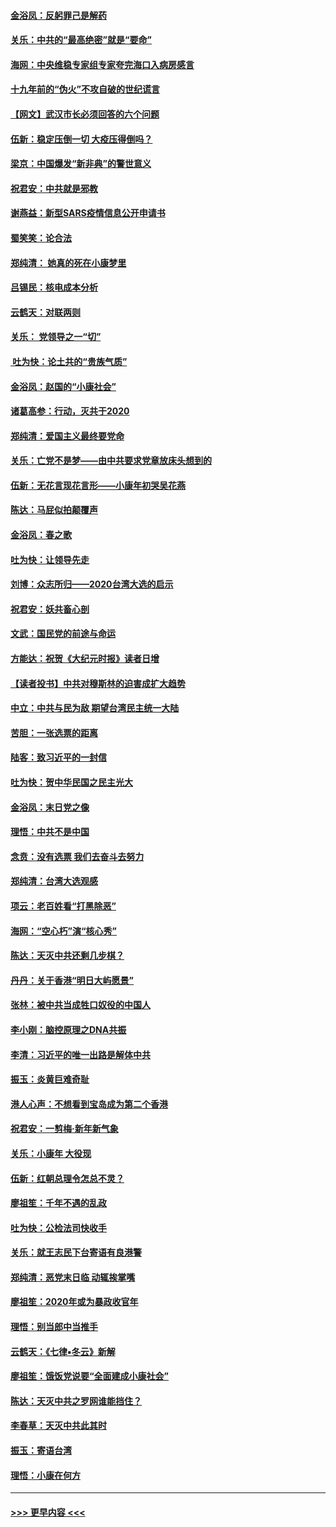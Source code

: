 #### [金浴凤：反躬罪己是解药](../pages/nsc993/n11820280.md?t=01252231) 
#### [关乐：中共的“最高绝密”就是“要命”](../pages/nsc993/n11816946.md?t=01252231) 
#### [海网：中央维稳专家组专家夸完海口入病房感言](../pages/nsc993/n11815138.md?t=01252231) 
#### [十九年前的“伪火”不攻自破的世纪谎言](../pages/nsc993/n11813238.md?t=01252231) 
#### [【网文】武汉市长必须回答的六个问题](../pages/nsc993/n11813848.md?t=01252231) 
#### [伍新：稳定压倒一切 大疫压得倒吗？](../pages/nsc993/n11812634.md?t=01252231) 
#### [梁京：中国爆发“新非典”的警世意义](../pages/nsc993/n11812554.md?t=01252231) 
#### [祝君安：中共就是邪教](../pages/nsc993/n11812431.md?t=01252231) 
#### [谢燕益：新型SARS疫情信息公开申请书](../pages/nsc993/n11808840.md?t=01252231) 
#### [蜀笑笑：论合法](../pages/nsc993/n11808064.md?t=01252231) 
#### [郑纯清： 她真的死在小康梦里](../pages/nsc993/n11806623.md?t=01252231) 
#### [吕锡民：核电成本分析](../pages/nsc993/n11806284.md?t=01252231) 
#### [云鹤天：对联两则](../pages/nsc993/n11805957.md?t=01252231) 
#### [关乐： 党领导之一“切”](../pages/nsc993/n11804505.md?t=01252231) 
#### [ 吐为快：论土共的“贵族气质”](../pages/nsc993/n11804490.md?t=01252231) 
#### [金浴凤：赵国的“小康社会”](../pages/nsc993/n11804452.md?t=01252231) 
#### [诸葛高参：行动，灭共于2020](../pages/nsc993/n11804120.md?t=01252231) 
#### [郑纯清：爱国主义最终要党命](../pages/nsc993/n11802197.md?t=01252231) 
#### [关乐：亡党不是梦——由中共要求党章放床头想到的](../pages/nsc993/n11802156.md?t=01252231) 
#### [伍新：无花言现花言形——小康年初哭吴花燕](../pages/nsc993/n11800044.md?t=01252231) 
#### [陈达：马屁似拍颠覆声](../pages/nsc993/n11800010.md?t=01252231) 
#### [金浴凤：春之歌](../pages/nsc993/n11797687.md?t=01252231) 
#### [吐为快：让领导先走](../pages/nsc993/n11797512.md?t=01252231) 
#### [刘博：众志所归——2020台湾大选的启示](../pages/nsc993/n11796878.md?t=01252231) 
#### [祝君安：妖共畜心剖](../pages/nsc993/n11794273.md?t=01252231) 
#### [文武：国民党的前途与命运](../pages/nsc993/n11794198.md?t=01252231) 
#### [方能达：祝贺《大纪元时报》读者日增](../pages/nsc993/n11793807.md?t=01252231) 
#### [【读者投书】中共对穆斯林的迫害成扩大趋势](../pages/nsc993/n11791371.md?t=01252231) 
#### [中立：中共与民为敌 期望台湾民主统一大陆](../pages/nsc993/n11790392.md?t=01252231) 
#### [苦胆：一张选票的距离](../pages/nsc993/n11788914.md?t=01252231) 
#### [陆客：致习近平的一封信](../pages/nsc993/n11788867.md?t=01252231) 
#### [吐为快：贺中华民国之民主光大](../pages/nsc993/n11788618.md?t=01252231) 
#### [金浴凤：末日党之像](../pages/nsc993/n11787475.md?t=01252231) 
#### [理悟：中共不是中国](../pages/nsc993/n11787463.md?t=01252231) 
#### [念贲：没有选票  我们去奋斗去努力](../pages/nsc993/n11787398.md?t=01252231) 
#### [郑纯清：台湾大选观感](../pages/nsc993/n11786210.md?t=01252231) 
#### [项云：老百姓看“打黑除恶”](../pages/nsc993/n11785398.md?t=01252231) 
#### [海网：“空心朽”演“核心秀”](../pages/nsc993/n11783874.md?t=01252231) 
#### [陈达：天灭中共还剩几步棋？](../pages/nsc993/n11783719.md?t=01252231) 
#### [丹丹：关于香港“明日大屿愿景”](../pages/nsc993/n11783273.md?t=01252231) 
#### [张林：被中共当成牲口奴役的中国人](../pages/nsc993/n11782397.md?t=01252231) 
#### [李小刚：脑控原理之DNA共振](../pages/nsc993/n11780962.md?t=01252231) 
#### [李清：习近平的唯一出路是解体中共](../pages/nsc993/n11780866.md?t=01252231) 
#### [振玉：炎黄巨难奇耻](../pages/nsc993/n11779632.md?t=01252231) 
#### [港人心声：不想看到宝岛成为第二个香港](../pages/nsc993/n11778817.md?t=01252231) 
#### [祝君安：一剪梅‧新年新气象](../pages/nsc993/n11776340.md?t=01252231) 
#### [关乐：小康年 大役现](../pages/nsc993/n11774213.md?t=01252231) 
#### [伍新：红朝总理令怎总不灵？](../pages/nsc993/n11770813.md?t=01252231) 
#### [廖祖笙：千年不遇的乱政](../pages/nsc993/n11770373.md?t=01252231) 
#### [吐为快：公检法司快收手](../pages/nsc993/n11770359.md?t=01252231) 
#### [关乐：就王志民下台寄语有良港警](../pages/nsc993/n11769903.md?t=01252231) 
#### [郑纯清：恶党末日临 动辄挨掌嘴](../pages/nsc993/n11769356.md?t=01252231) 
#### [廖祖笙：2020年或为暴政收官年](../pages/nsc993/n11768216.md?t=01252231) 
#### [理悟：别当郎中当推手](../pages/nsc993/n11768243.md?t=01252231) 
#### [云鹤天：《七律▪冬云》新解](../pages/nsc993/n11768204.md?t=01252231) 
#### [廖祖笙：饿饭党说要“全面建成小康社会”](../pages/nsc993/n11767482.md?t=01252231) 
#### [陈达：天灭中共之罗网谁能挡住？](../pages/nsc993/n11767465.md?t=01252231) 
#### [李春草：天灭中共此其时](../pages/nsc993/n11767452.md?t=01252231) 
#### [振玉：寄语台湾](../pages/nsc993/n11767432.md?t=01252231) 
#### [理悟：小康在何方](../pages/nsc993/n11767394.md?t=01252231) 

----
#### [ >>> 更早内容 <<< ](../indexes/nsc993-earlier.md)
